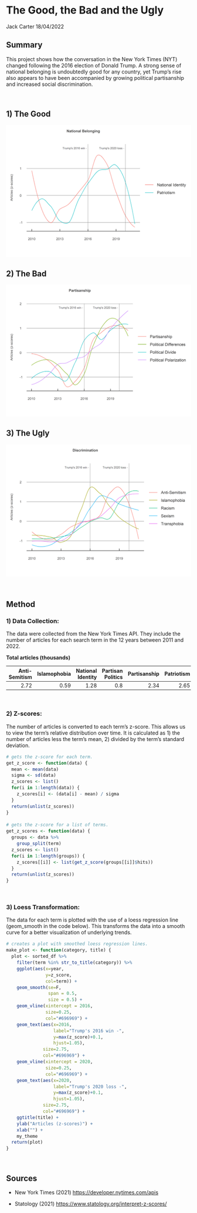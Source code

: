 The Good, the Bad and the Ugly
================
Jack Carter
18/04/2022

## **Summary**

This project shows how the conversation in the New York Times (NYT)
changed following the 2016 election of Donald Trump. A strong sense of
national belonging is undoubtedly good for any country, yet Trump’s rise
also appears to have been accompanied by growing political partisanship
and increased social discrimination.

 

## 1\) The Good

![](The-Good-the-Bad-and-the-Ugly_files/figure-gfm/unnamed-chunk-1-1.png)<!-- -->

## 2\) The Bad

![](The-Good-the-Bad-and-the-Ugly_files/figure-gfm/unnamed-chunk-2-1.png)<!-- -->

## 3\) The Ugly

![](The-Good-the-Bad-and-the-Ugly_files/figure-gfm/unnamed-chunk-3-1.png)<!-- -->

 

## **Method**

### **1) Data Collection:**

The data were collected from the New York Times API. They include the
number of articles for each search term in the 12 years between 2011 and
2022.

**Total articles (thousands)**

| Anti-Semitism | Islamophobia | National Identity | Partisan Politics | Partisanship | Patriotism | Political Differences | Political Divide | Political Polarization | Racism | Sexism | Transphobia |
| ------------: | -----------: | ----------------: | ----------------: | -----------: | ---------: | --------------------: | ---------------: | ---------------------: | -----: | -----: | ----------: |
|          2.72 |         0.59 |              1.28 |               0.8 |         2.34 |       2.65 |                  0.44 |              0.5 |                   0.56 |  14.08 |   3.15 |        0.15 |

 

### **2) Z-scores:**

The number of articles is converted to each term’s z-score. This allows
us to view the term’s relative distribution over time. It is calculated
as 1) the number of articles less the term’s mean, 2) divided by the
term’s standard deviation.

``` r
# gets the z-score for each term. 
get_z_score <- function(data) {
  mean <- mean(data)
  sigma <- sd(data)
  z_scores <- list()
  for(i in 1:length(data)) {
    z_scores[i] <- (data[i] - mean) / sigma
  }
  return(unlist(z_scores))
}

# gets the z-score for a list of terms. 
get_z_scores <- function(data) {
  groups <- data %>%
    group_split(term)
  z_scores <- list()
  for(i in 1:length(groups)) {
    z_scores[[i]] <- list(get_z_score(groups[[i]]$hits))
  }
  return(unlist(z_scores))
}
```

 

### **3) Loess Transformation:**

The data for each term is plotted with the use of a loess regression
line (geom\_smooth in the code below). This transforms the data into a
smooth curve for a better visualization of underlying trends.

``` r
# creates a plot with smoothed loess regression lines. 
make_plot <- function(category, title) {
  plot <- sorted_df %>%
    filter(term %in% str_to_title(category)) %>%
    ggplot(aes(x=year, 
               y=z_score, 
               col=term)) +
    geom_smooth(se=F, 
                span = 0.5, 
                size = 0.5) +
    geom_vline(xintercept = 2016,
               size=0.25,
               col="#696969") +
    geom_text(aes(x=2016, 
                  label="Trump's 2016 win -", 
                  y=max(z_score)+0.1,
                  hjust=1.05),
              size=2.75,
              col="#696969") +
    geom_vline(xintercept = 2020,
               size=0.25,
               col="#696969") +
    geom_text(aes(x=2020, 
                  label="Trump's 2020 loss -",
                  y=max(z_score)+0.1,
                  hjust=1.05),
              size=2.75,
              col="#696969") +
    ggtitle(title) +
    ylab("Articles (z-scores)") +
    xlab("") + 
    my_theme
  return(plot)
}
```

 

## **Sources**

  - New York Times (2021) <https://developer.nytimes.com/apis>

  - Statology (2021) <https://www.statology.org/interpret-z-scores/>
